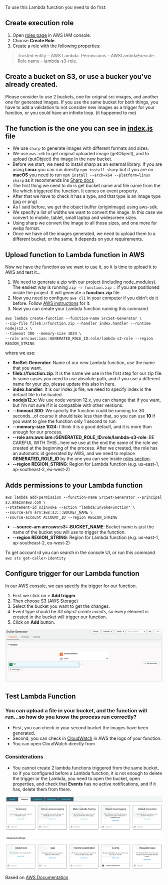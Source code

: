 
To use this Lambda function you need to do first:

## Create execution role
1. Open [roles page](https://console.aws.amazon.com/iam/home#/roles) in AWS IAM console.
1. Choose **Create Role**.
1. Create a role with the following properties:
> Trusted entity – AWS Lambda.
> Permissions – AWSLambdaExecute.
> Role name – lambda-s3-role.

## Create a bucket on S3, or use a bucker you've already created.
Please consider to use 2 buckets, one for original src images, and another one for generated images. If you use the same bucket for both things, you have to add a validation to not consider new images as a trigger for your function, or you could have an infinite loop. (it happened to me)

## The function is the one you can see in [**index.js**](index.js) file
- We use `sharp` to generate images with different formats and sizes.
- We use `aws-sdk` to get original uploaded image (getObject), and to upload (putObject) the image in the new bucket.
- Before we start, we need to install sharp as an external library. If you are using **Linux** you can run directly `npm install sharp` but if you are on **macOS** you need to run `npm install --arch=x64 --platform=linux sharp` as it recommends ins [Sharp docs](https://sharp.pixelplumbing.com/install#aws-lambda)
- The first thing we need to do is get bucket name and file name from the file which triggered the function. It comes on event property.
- After that we have to check it has a type, and that type is an image type (jpg or png)
- As I said before, we get the object buffer (originImage) using aws-sdk.
- We specify a list of widths we want to convert the image. In this case we convert to mobile, tablet, small laptop and widescreen sizes.
- Using sharp we convert the image to all those sizes, and one more for webp format.
- Once we have all the images generated, we need to upload them to a different bucket, or the same, it depends on your requirements.

## Upload function to Lambda function in AWS
Now we have the function as we want to use it, so it is time to upload it to AWS and test it...
1. We need to generate a zip with our project (including node_modules). The easiest way is running `zip -r function.zip .` if you are positioned inside the project. It will generate a **function.zip** file
1. Now you need to configure `aws cli` in your computer if you didn't do it before. Follow [AWS instructions](https://docs.aws.amazon.com/cli/latest/userguide/cli-chap-configure.html) for it.
1. Now you can create your Lambda function running this command
```shell
aws lambda create-function --function-name SrcSet-Generator \
--zip-file fileb://function.zip --handler index.handler --runtime nodejs12.x \
--timeout 300 --memory-size 1024 \
--role arn:aws:iam::GENERATED_ROLE_ID:role/lambda-s3-role --region REGION_STRING
```
where we use:
- **SrcSet-Generator**: Name of our new Lambda function, use the name that you want.
- **fileb://function.zip**: It is the name we use in the first step for our zip file. In some cases you need to use absolute path, and if you use a different name for your zip, please update this also in here.
- **index.handler**: It is our index.js file, we need to specify index is the default file to be loaded.
- **nodejs12.x**: We use node version 12.x, you can change that if you want, but I'm not sure if it is compatible with other versions.
- **--timeout 300**: We specify the function could be running for 30 seconds...of course it should take less than that, so you can use **10** if you want to give the function only 1 second to run.
- **--memory-size 1024**: I think it is a good default, and it is more than enough for our process.
- **--role arn:aws:iam::GENERATED_ROLE_ID:role/lambda-s3-role**: BE CAREFUL WITH THIS...here we use at the end the name of the role we created at the beginning of the process. After we created, the role has an automatic id generated by AWS, and we need to replace **GENERATED_ROLE_ID** by the one you can see inside [roles section](https://console.aws.amazon.com/iam/home#/roles).
- **--region REGION_STRING**: Region for Lambda function (e.g. us-east-1, ap-southeast-2, eu-west-2)

## Adds permissions to your Lambda function
```
aws lambda add-permission --function-name SrcSet-Generator --principal s3.amazonaws.com \
--statement-id s3invoke --action "lambda:InvokeFunction" \
--source-arn arn:aws:s3:::BUCKET_NAME \
--source-account ACCOUNT_ID --region REGION_STRING
```

- **--source-arn arn:aws:s3:::BUCKET_NAME**: Bucket name is just the name of the bucket you will use to trigger the function.
- **--region REGION_STRING**: Region for Lambda function (e.g. us-east-1, ap-southeast-2, eu-west-2)

To get account id you can search in the console UI, or run this command `aws sts get-caller-identity`

## Configure trigger for our Lambda function
In our AWS console, we can specify the trigger for our function.
1. First we click on **+ Add trigger**
1. Then choose S3 (AWS Storage)
1. Select the bucket you want to get the changes.
1. Event type should be *All object create events*, so every element is created in the bucket will trigger our function.
1. Click on **Add** button.

![image][trigger-configuration]

## Test Lambda Function

### You can upload a file in your bucket, and the function will run...so how do you know the process run correctly?
- First, you can check in your second bucket the images have been generated.
- Second, you can check in [CloudWatch](https://console.aws.amazon.com/cloudwatch/home#logs:) in AWS the logs of your function.
- You can open CloudWatch directly from

### Considerations
- You cannot create 2 lambda functions triggered from the same bucket, so if you configured before a Lambda function, it is not enough to delete the trigger or the Lambda, you need to open the bucket, open properties, and check that **Events** has no active notifications, and if it has, delete them from there.

![image][bucket-properties]

Based on [AWS Documentation](https://docs.aws.amazon.com/lambda/latest/dg/with-s3-example.html#with-s3-prepare)

[trigger-configuration]: docs/trigger-configuration.png
[bucket-properties]: docs/bucket-properties.png